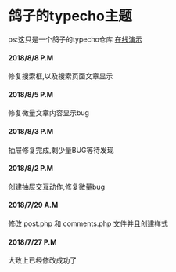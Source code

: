 # 鸽子的typecho主题
<span>ps:这只是一个鸽子的typecho仓库 <a href="http://bbs.funnyli.cn">在线演示</a></span>

<div>
  <h4>2018/8/8 P.M</h4>
  <span>修复搜索框,以及搜索页面文章显示</span>
</div>

<div>
  <h4>2018/8/5 P.M</h4>
  <span>修复微量文章内容显示bug</span>
</div>

<div class="">
  <h4>2018/8/3 P.M</h4>
  <span>抽屉修复完成,剩少量BUG等待发现</span>
</div>

<div class="">
  <h4>2018/8/2 P.M</h4>
  <span>创建抽屉交互动作,修复微量bug</span>
</div>

<div class="">
  <h4>2018/7/29 A.M</h4>
  <span> 修改 post.php 和 comments.php 文件并且创建样式</span>
</div>

<div class="">
  <h4>2018/7/27 P.M</h4>
  <span>大致上已经修改成功了</span>
</div>
